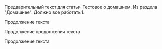 Предварительный текст для статьи: Тестовое о домашнем. Из раздела "Домашнее". Должно все работать 1.

Продолжение текста

Продолжение продолжения текста

Продолжение текста
